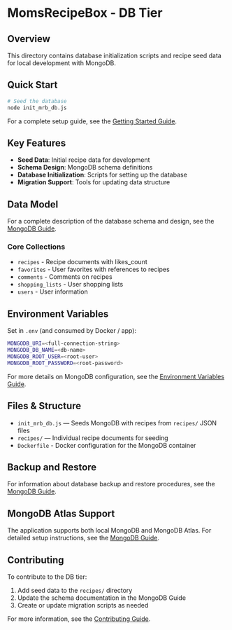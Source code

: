 # MomsRecipeBox - DB Tier

## Overview

This directory contains database initialization scripts and recipe seed data for local development with MongoDB.

## Quick Start

```bash
# Seed the database
node init_mrb_db.js
```

For a complete setup guide, see the [Getting Started Guide](../docs/guides/getting_started.md).

## Key Features

- **Seed Data**: Initial recipe data for development
- **Schema Design**: MongoDB schema definitions
- **Database Initialization**: Scripts for setting up the database
- **Migration Support**: Tools for updating data structure

## Data Model

For a complete description of the database schema and design, see the [MongoDB Guide](../docs/technical/mongodb_guide.md).

### Core Collections

- `recipes` - Recipe documents with likes_count
- `favorites` - User favorites with references to recipes
- `comments` - Comments on recipes
- `shopping_lists` - User shopping lists
- `users` - User information

## Environment Variables

Set in `.env` (and consumed by Docker / app):

```bash
MONGODB_URI=<full-connection-string>
MONGODB_DB_NAME=<db-name>
MONGODB_ROOT_USER=<root-user>
MONGODB_ROOT_PASSWORD=<root-password>
```

For more details on MongoDB configuration, see the [Environment Variables Guide](../docs/technical/environment_variables.md).

## Files & Structure

- `init_mrb_db.js` — Seeds MongoDB with recipes from `recipes/` JSON files
- `recipes/` — Individual recipe documents for seeding
- `Dockerfile` - Docker configuration for the MongoDB container

## Backup and Restore

For information about database backup and restore procedures, see the [MongoDB Guide](../docs/technical/mongodb_guide.md#backup-and-restore).

## MongoDB Atlas Support

The application supports both local MongoDB and MongoDB Atlas. For detailed setup instructions, see the [MongoDB Guide](../docs/technical/mongodb_guide.md#mongodb-atlas).

## Contributing

To contribute to the DB tier:

1. Add seed data to the `recipes/` directory
2. Update the schema documentation in the MongoDB Guide
3. Create or update migration scripts as needed

For more information, see the [Contributing Guide](../docs/development/contributing.md).
